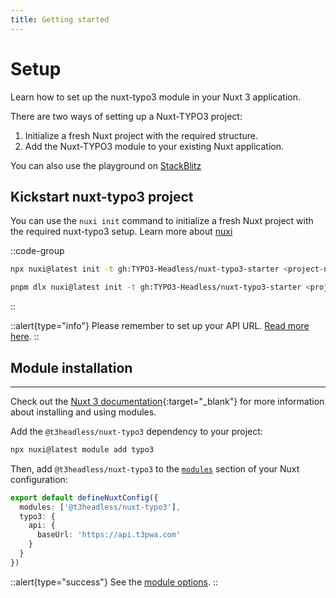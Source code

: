 ```yaml
---
title: Getting started
---
```


# Setup
Learn how to set up the nuxt-typo3 module in your Nuxt 3 application.

There are two ways of setting up a Nuxt-TYPO3 project:
1. Initialize a fresh Nuxt project with the required structure.
2. Add the Nuxt-TYPO3 module to your existing Nuxt application.

You can also use the playground on [StackBlitz](https://stackblitz.com/edit/nuxt-starter-fpc2gq?file=app.vue)

## Kickstart nuxt-typo3 project
You can use the `nuxi init` command to initialize a fresh Nuxt project with the required nuxt-typo3 setup. Learn more about [nuxi](https://nuxt.com/docs/api/commands/init)

::code-group
  ```bash [npx]
  npx nuxi@latest init -t gh:TYPO3-Headless/nuxt-typo3-starter <project-name>
  ```
  ```bash [pnpm]
  pnpm dlx nuxi@latest init -t gh:TYPO3-Headless/nuxt-typo3-starter <project-name>
  ```
::

::alert{type="info"}
Please remember to set up your API URL. [Read more here](/introduction/options).
::


## Module installation

---
Check out the [Nuxt 3 documentation](https://nuxt.com/docs/guide/concepts/modules){:target="_blank"} for more information about installing and using modules.

Add the `@t3headless/nuxt-typo3` dependency to your project:
```bash
npx nuxi@latest module add typo3
```

Then, add `@t3headless/nuxt-typo3` to the [`modules`](https://nuxt.com/docs/guide/concepts/modules) section of your Nuxt configuration:

```ts [nuxt.config.ts]
export default defineNuxtConfig({
  modules: ['@t3headless/nuxt-typo3'],
  typo3: {
    api: {
      baseUrl: 'https://api.t3pwa.com'
    }
  }
})
```

::alert{type="success"}
See the [module options](/introduction/options).
::
